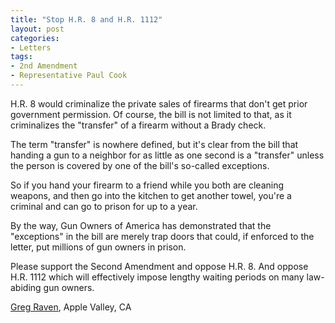 ```yaml
---
title: "Stop H.R. 8 and H.R. 1112"
layout: post
categories:
- Letters
tags:
- 2nd Amendment
- Representative Paul Cook
---
```


H.R. 8 would criminalize the private sales of firearms that don't get prior government permission. Of course, the bill is not limited to that, as it criminalizes the "transfer" of a firearm without a Brady check.

The term "transfer" is nowhere defined, but it's clear from the bill that handing a gun to a neighbor for as little as one second is a "transfer" unless the person is covered by one of the bill's so-called exceptions.

So if you hand your firearm to a friend while you both are cleaning weapons, and then go into the kitchen to get another towel, you're a criminal and can go to prison for up to a year.

By the way, Gun Owners of America has demonstrated that the "exceptions" in the bill are merely trap doors that could, if enforced to the letter, put millions of gun owners in prison.

Please support the Second Amendment and oppose H.R. 8. And oppose H.R. 1112 which will effectively impose lengthy waiting periods on many law-abiding gun owners.

[Greg Raven](https://www.gregraven.org/), Apple Valley, CA